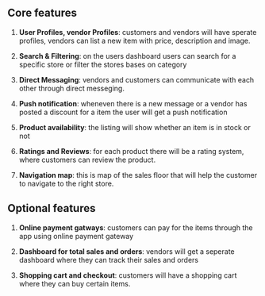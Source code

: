 ## Core features

1. <b>User Profiles, vendor Profiles</b>: customers and vendors will have sperate profiles, vendors can list a new item with price, description and image.

2. <b>Search & Filtering</b>:             on the users dashboard users can search for a specific store or filter the stores bases on category

3. <b>Direct Messaging</b>:               vendors and customers can communicate with each other through direct messeging.

4. <b>Push notification</b>:              wheneven there is a new message or a vendor has posted a discount for a item the user will get a push notification

5. <b>Product availability</b>:           the listing will show whether an item is in stock or not

6. <b>Ratings and Reviews</b>:            for each product there will be a rating system, where customers can review the product.

7. <b>Navigation map</b>:                 this is map of the sales floor that will help the customer to navigate to the right store.


## Optional features

1. <b>Online payment gatways</b>: customers can pay for the items through the app using online payment gateway

2. <b>Dashboard for total sales and orders</b>: vendors will get a seperate dashboard where they can track their sales and orders

3. <b>Shopping cart and checkout</b>: customers will have a shopping cart where they can buy certain items.


